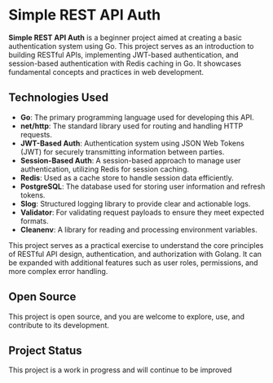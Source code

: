 # Simple REST API Auth

**Simple REST API Auth** is a beginner project aimed at creating a basic authentication system using Go. This project serves as an introduction to building RESTful APIs, implementing JWT-based authentication, and session-based authentication with Redis caching in Go. It showcases fundamental concepts and practices in web development.

## Technologies Used
- **Go**: The primary programming language used for developing this API.
- **net/http**: The standard library used for routing and handling HTTP requests.
- **JWT-Based Auth**: Authentication system using JSON Web Tokens (JWT) for securely transmitting information between parties.
- **Session-Based Auth**: A session-based approach to manage user authentication, utilizing Redis for session caching.
- **Redis**: Used as a cache store to handle session data efficiently.
- **PostgreSQL**: The database used for storing user information and refresh tokens.
- **Slog**: Structured logging library to provide clear and actionable logs.
- **Validator**: For validating request payloads to ensure they meet expected formats.
- **Cleanenv**: A library for reading and processing environment variables.

This project serves as a practical exercise to understand the core principles of RESTful API design, authentication, and authorization with Golang. It can be expanded with additional features such as user roles, permissions, and more complex error handling.

## Open Source
This project is open source, and you are welcome to explore, use, and contribute to its development.

## Project Status
This project is a work in progress and will continue to be improved
